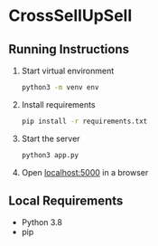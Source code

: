 # CrossSellUpSell

## Running Instructions

1. Start virtual environment

   ```bash
   python3 -m venv env
   ```

2. Install requirements

   ```bash
   pip install -r requirements.txt
   ```

3. Start the server

   ```bash
   python3 app.py
   ```

4. Open [localhost:5000](http://localhost:5000) in a browser

## Local Requirements

* Python 3.8
* pip
